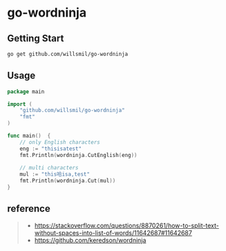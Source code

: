 # go-wordninja
## Getting Start
```bash
go get github.com/willsmil/go-wordninja
```

## Usage
```go
package main

import (
	"github.com/willsmil/go-wordninja"
	"fmt"
)

func main()  {
	// only English characters
	eng := "thisisatest"
	fmt.Println(wordninja.CutEnglish(eng))
	
	// multi characters
	mul := "this哈isa,test"
	fmt.Println(wordninja.Cut(mul))
}
```
## reference
> - https://stackoverflow.com/questions/8870261/how-to-split-text-without-spaces-into-list-of-words/11642687#11642687
> - https://github.com/keredson/wordninja
